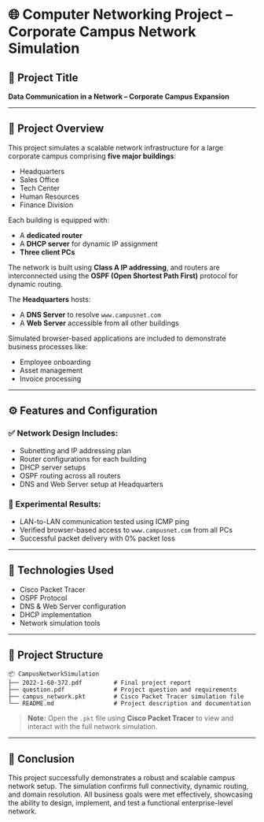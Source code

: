

# 🌐 Computer Networking Project – Corporate Campus Network Simulation

## 🔖 Project Title

**Data Communication in a Network – Corporate Campus Expansion**

---

## 📄 Project Overview

This project simulates a scalable network infrastructure for a large corporate campus comprising **five major buildings**:

* Headquarters
* Sales Office
* Tech Center
* Human Resources
* Finance Division

Each building is equipped with:

* A **dedicated router**
* A **DHCP server** for dynamic IP assignment
* **Three client PCs**

The network is built using **Class A IP addressing**, and routers are interconnected using the **OSPF (Open Shortest Path First)** protocol for dynamic routing.

The **Headquarters** hosts:

* A **DNS Server** to resolve `www.campusnet.com`
* A **Web Server** accessible from all other buildings

Simulated browser-based applications are included to demonstrate business processes like:

* Employee onboarding
* Asset management
* Invoice processing

---

## ⚙️ Features and Configuration

### ✅ Network Design Includes:

* Subnetting and IP addressing plan
* Router configurations for each building
* DHCP server setups
* OSPF routing across all routers
* DNS and Web Server setup at Headquarters

### 🧪 Experimental Results:

* LAN-to-LAN communication tested using ICMP ping
* Verified browser-based access to `www.campusnet.com` from all PCs
* Successful packet delivery with 0% packet loss

---

## 🧰 Technologies Used

* Cisco Packet Tracer
* OSPF Protocol
* DNS & Web Server configuration
* DHCP implementation
* Network simulation tools

---

## 📁 Project Structure

```
📦 CampusNetworkSimulation
├── 2022-1-60-372.pdf         # Final project report
├── question.pdf              # Project question and requirements
├── campus_network.pkt        # Cisco Packet Tracer simulation file
└── README.md                 # Project description and documentation
```

> **Note:** Open the `.pkt` file using **Cisco Packet Tracer** to view and interact with the full network simulation.

---

## 🏁 Conclusion

This project successfully demonstrates a robust and scalable campus network setup. The simulation confirms full connectivity, dynamic routing, and domain resolution. All business goals were met effectively, showcasing the ability to design, implement, and test a functional enterprise-level network.



